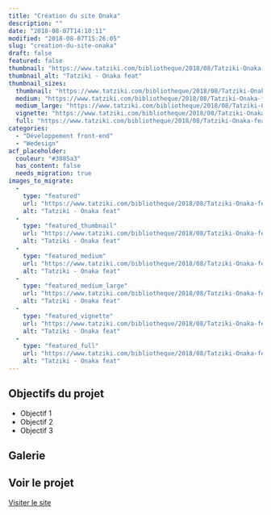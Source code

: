 ```yaml
---
title: "Création du site Onaka"
description: ""
date: "2018-08-07T14:10:11"
modified: "2018-08-07T15:26:05"
slug: "creation-du-site-onaka"
draft: false
featured: false
thumbnail: "https://www.tatziki.com/bibliotheque/2018/08/Tatziki-Onaka-feat.jpg"
thumbnail_alt: "Tatziki - Onaka feat"
thumbnail_sizes:
  thumbnail: "https://www.tatziki.com/bibliotheque/2018/08/Tatziki-Onaka-feat-150x150.jpg"
  medium: "https://www.tatziki.com/bibliotheque/2018/08/Tatziki-Onaka-feat-300x147.jpg"
  medium_large: "https://www.tatziki.com/bibliotheque/2018/08/Tatziki-Onaka-feat-768x377.jpg"
  vignette: "https://www.tatziki.com/bibliotheque/2018/08/Tatziki-Onaka-feat-380x187.jpg"
  full: "https://www.tatziki.com/bibliotheque/2018/08/Tatziki-Onaka-feat.jpg"
categories:
  - "Développement front-end"
  - "Wedesign"
acf_placeholder:
  couleur: "#3085a3"
  has_content: false
  needs_migration: true
images_to_migrate:
  -
    type: "featured"
    url: "https://www.tatziki.com/bibliotheque/2018/08/Tatziki-Onaka-feat.jpg"
    alt: "Tatziki - Onaka feat"
  -
    type: "featured_thumbnail"
    url: "https://www.tatziki.com/bibliotheque/2018/08/Tatziki-Onaka-feat-150x150.jpg"
    alt: "Tatziki - Onaka feat"
  -
    type: "featured_medium"
    url: "https://www.tatziki.com/bibliotheque/2018/08/Tatziki-Onaka-feat-300x147.jpg"
    alt: "Tatziki - Onaka feat"
  -
    type: "featured_medium_large"
    url: "https://www.tatziki.com/bibliotheque/2018/08/Tatziki-Onaka-feat-768x377.jpg"
    alt: "Tatziki - Onaka feat"
  -
    type: "featured_vignette"
    url: "https://www.tatziki.com/bibliotheque/2018/08/Tatziki-Onaka-feat-380x187.jpg"
    alt: "Tatziki - Onaka feat"
  -
    type: "featured_full"
    url: "https://www.tatziki.com/bibliotheque/2018/08/Tatziki-Onaka-feat.jpg"
    alt: "Tatziki - Onaka feat"
---
```


## Objectifs du projet

<!-- TODO: Ajouter les objectifs depuis ACF -->
- Objectif 1
- Objectif 2
- Objectif 3

## Galerie

<!-- TODO: Ajouter les images du projet -->

## Voir le projet

[Visiter le site](https://www.tatziki.com/creation-du-site-onaka/)
